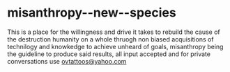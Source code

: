 # misanthropy--new--species
 This is a place for the willingness and drive it takes to rebuild the cause of the destruction  humanity on a whole thruogh non biased acquisitions of technilogy and knowkedge to achieve unheard of goals, misanthropy being the guideline to produce said results, all input accepted and for private conversations use ovtattoos@yahoo.com
